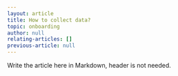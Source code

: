 ```yaml
---
layout: article
title: How to collect data?
topic: onboarding
author: null
relating-articles: []
previous-article: null
---
```


Write the article here in Markdown, header is not needed.